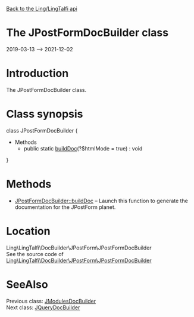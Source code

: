 [Back to the Ling/LingTalfi api](https://github.com/lingtalfi/LingTalfi/blob/master/doc/api/Ling/LingTalfi.md)



The JPostFormDocBuilder class
================
2019-03-13 --> 2021-12-02






Introduction
============

The JPostFormDocBuilder class.



Class synopsis
==============


class <span class="pl-k">JPostFormDocBuilder</span>  {

- Methods
    - public static [buildDoc](https://github.com/lingtalfi/LingTalfi/blob/master/doc/api/Ling/LingTalfi/DocBuilder/JPostForm/JPostFormDocBuilder/buildDoc.md)(?$htmlMode = true) : void

}






Methods
==============

- [JPostFormDocBuilder::buildDoc](https://github.com/lingtalfi/LingTalfi/blob/master/doc/api/Ling/LingTalfi/DocBuilder/JPostForm/JPostFormDocBuilder/buildDoc.md) &ndash; Launch this function to generate the documentation for the JPostForm planet.





Location
=============
Ling\LingTalfi\DocBuilder\JPostForm\JPostFormDocBuilder<br>
See the source code of [Ling\LingTalfi\DocBuilder\JPostForm\JPostFormDocBuilder](https://github.com/lingtalfi/LingTalfi/blob/master/DocBuilder/JPostForm/JPostFormDocBuilder.php)



SeeAlso
==============
Previous class: [JModulesDocBuilder](https://github.com/lingtalfi/LingTalfi/blob/master/doc/api/Ling/LingTalfi/DocBuilder/JModules/JModulesDocBuilder.md)<br>Next class: [JQueryDocBuilder](https://github.com/lingtalfi/LingTalfi/blob/master/doc/api/Ling/LingTalfi/DocBuilder/JQuery/JQueryDocBuilder.md)<br>
